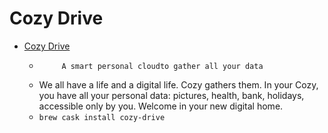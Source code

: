 # Cozy Drive
- [Cozy Drive](https://cozy.io/)
  -          A smart personal cloudto gather all your data      
  - We all have a life and a digital life. Cozy gathers them. In your Cozy, you have all your personal data: pictures, health, bank, holidays, accessible only by you. Welcome in your new digital home.
  - `brew cask install cozy-drive`
